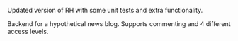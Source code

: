 Updated version of RH with some unit tests and extra functionality.

Backend for a hypothetical news blog. Supports commenting and 4 different access levels.
